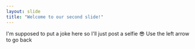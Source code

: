```yaml
---
layout: slide
title: "Welcome to our second slide!"
---
```

I'm supposed to put a joke here so I'll just post a selfie :sunglasses:
Use the left arrow to go back